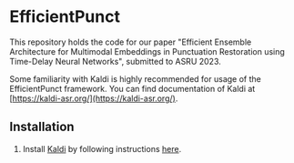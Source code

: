 # EfficientPunct

This repository holds the code for our paper "Efficient Ensemble Architecture for Multimodal Embeddings in Punctuation Restoration using Time-Delay Neural Networks", submitted to ASRU 2023.

Some familiarity with Kaldi is highly recommended for usage of the EfficientPunct framework. You can find documentation of Kaldi at [https://kaldi-asr.org/](https://kaldi-asr.org/).

## Installation

1. Install [Kaldi](https://kaldi-asr.org/) by following instructions [here](https://github.com/kaldi-asr/kaldi).
